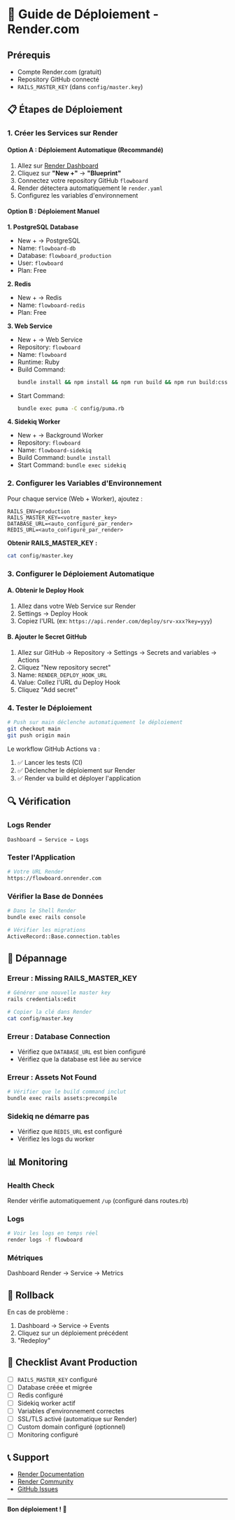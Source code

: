 # 🚀 Guide de Déploiement - Render.com

## Prérequis

- Compte Render.com (gratuit)
- Repository GitHub connecté
- `RAILS_MASTER_KEY` (dans `config/master.key`)

## 📋 Étapes de Déploiement

### 1. Créer les Services sur Render

#### Option A : Déploiement Automatique (Recommandé)

1. Allez sur [Render Dashboard](https://dashboard.render.com)
2. Cliquez sur **"New +"** → **"Blueprint"**
3. Connectez votre repository GitHub `flowboard`
4. Render détectera automatiquement le `render.yaml`
5. Configurez les variables d'environnement

#### Option B : Déploiement Manuel

**1. PostgreSQL Database**
- New + → PostgreSQL
- Name: `flowboard-db`
- Database: `flowboard_production`
- User: `flowboard`
- Plan: Free

**2. Redis**
- New + → Redis
- Name: `flowboard-redis`
- Plan: Free

**3. Web Service**
- New + → Web Service
- Repository: `flowboard`
- Name: `flowboard`
- Runtime: Ruby
- Build Command:
  ```bash
  bundle install && npm install && npm run build && npm run build:css && bundle exec rails assets:precompile && bundle exec rails db:migrate
  ```
- Start Command:
  ```bash
  bundle exec puma -C config/puma.rb
  ```

**4. Sidekiq Worker**
- New + → Background Worker
- Repository: `flowboard`
- Name: `flowboard-sidekiq`
- Build Command: `bundle install`
- Start Command: `bundle exec sidekiq`

### 2. Configurer les Variables d'Environnement

Pour chaque service (Web + Worker), ajoutez :

```
RAILS_ENV=production
RAILS_MASTER_KEY=<votre_master_key>
DATABASE_URL=<auto_configuré_par_render>
REDIS_URL=<auto_configuré_par_render>
```

**Obtenir RAILS_MASTER_KEY :**
```bash
cat config/master.key
```

### 3. Configurer le Déploiement Automatique

#### A. Obtenir le Deploy Hook

1. Allez dans votre Web Service sur Render
2. Settings → Deploy Hook
3. Copiez l'URL (ex: `https://api.render.com/deploy/srv-xxx?key=yyy`)

#### B. Ajouter le Secret GitHub

1. Allez sur GitHub → Repository → Settings → Secrets and variables → Actions
2. Cliquez "New repository secret"
3. Name: `RENDER_DEPLOY_HOOK_URL`
4. Value: Collez l'URL du Deploy Hook
5. Cliquez "Add secret"

### 4. Tester le Déploiement

```bash
# Push sur main déclenche automatiquement le déploiement
git checkout main
git push origin main
```

Le workflow GitHub Actions va :
1. ✅ Lancer les tests (CI)
2. ✅ Déclencher le déploiement sur Render
3. ✅ Render va build et déployer l'application

## 🔍 Vérification

### Logs Render

```
Dashboard → Service → Logs
```

### Tester l'Application

```bash
# Votre URL Render
https://flowboard.onrender.com
```

### Vérifier la Base de Données

```bash
# Dans le Shell Render
bundle exec rails console

# Vérifier les migrations
ActiveRecord::Base.connection.tables
```

## 🐛 Dépannage

### Erreur : Missing RAILS_MASTER_KEY

```bash
# Générer une nouvelle master key
rails credentials:edit

# Copier la clé dans Render
cat config/master.key
```

### Erreur : Database Connection

- Vérifiez que `DATABASE_URL` est bien configuré
- Vérifiez que la database est liée au service

### Erreur : Assets Not Found

```bash
# Vérifier que le build command inclut
bundle exec rails assets:precompile
```

### Sidekiq ne démarre pas

- Vérifiez que `REDIS_URL` est configuré
- Vérifiez les logs du worker

## 📊 Monitoring

### Health Check

Render vérifie automatiquement `/up` (configuré dans routes.rb)

### Logs

```bash
# Voir les logs en temps réel
render logs -f flowboard
```

### Métriques

Dashboard Render → Service → Metrics

## 🔄 Rollback

En cas de problème :

1. Dashboard → Service → Events
2. Cliquez sur un déploiement précédent
3. "Redeploy"

## 🎯 Checklist Avant Production

- [ ] `RAILS_MASTER_KEY` configuré
- [ ] Database créée et migrée
- [ ] Redis configuré
- [ ] Sidekiq worker actif
- [ ] Variables d'environnement correctes
- [ ] SSL/TLS activé (automatique sur Render)
- [ ] Custom domain configuré (optionnel)
- [ ] Monitoring configuré

## 📞 Support

- [Render Documentation](https://render.com/docs)
- [Render Community](https://community.render.com)
- [GitHub Issues](https://github.com/ayoub-sourrakh/flowboard/issues)

---

**Bon déploiement ! 🚀**
